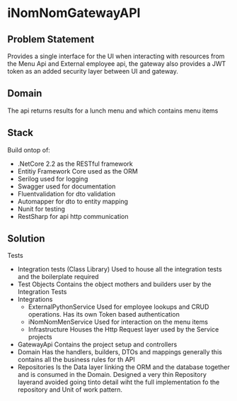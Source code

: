 # iNomNomGatewayAPI

## Problem Statement
Provides a single interface for the UI when interacting with resources from the Menu Api and External employee api, the gateway also 
provides a JWT token as an added security layer between UI and gateway.

## Domain
The api returns results for a lunch menu and which contains menu items

## Stack
Build ontop of:
- .NetCore 2.2 as the RESTful framework
- Entitiy Framework Core used as the ORM
- Serilog used for logging
- Swagger used for documentation
- Fluentvalidation for dto validation
- Automapper for dto to entity mapping
- Nunit for testing
- RestSharp for api http communication

## Solution
Tests
- Integration tests (Class Library)
  Used to house all the integration tests and the boilerplate required
- Test Objects
  Contains the object mothers and builders user by the Integration Tests
- Integrations 
  - ExternalPythonService
    Used for employee lookups and CRUD operations. Has its own Token based authentication
  - iNomNomMenService
    Used for interaction on the menu items
  - Infrastructure
    Houses the Http Request layer used by the Service projects
- GatewayApi
  Contains the project setup and controllers
- Domain
  Has the handlers, builders, DTOs and mappings generally this contains all the business rules for th API
- Repositories
  Is the Data layer linking the ORM and the database together and is consumed in the Domain.
  Designed a very thin Repository layerand avoided going tinto detail wiht the full
  implementation fo the repository and Unit of work pattern.
